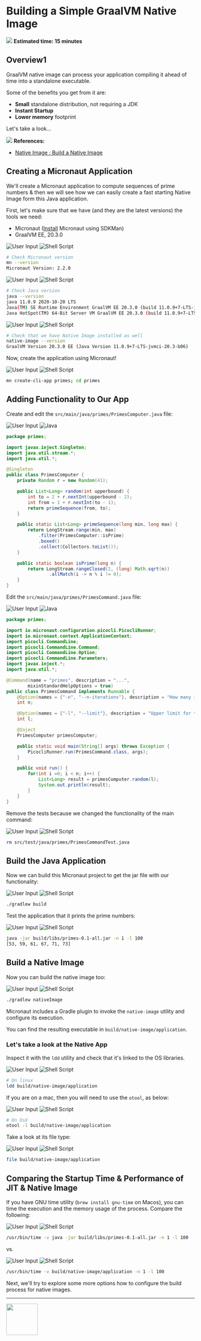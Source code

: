 # Building a Simple GraalVM Native Image

<div class="inline-container">
<img src="../images/noun_Stopwatch_14262_100.png">
<strong>
  Estimated time: 15 minutes
</strong>
</div>

## Overview1
GraalVM native image can process your application compiling it ahead of time into a standalone executable.

Some of the benefits you get from it are:

* **Small** standalone distribution, not requiring a JDK
* **Instant Startup**
* **Lower memory** footprint

Let's take a look...

<div class="inline-container">
<img src="../images/noun_Book_3652476_100.png">
<strong>References:</strong>
</div>

- [Native Image : Build a Native Image](https://www.graalvm.org/reference-manual/native-image/#build-a-native-image)

## Creating a Micronaut Application

We'll create a Micronaut application to compute sequences of prime numbers & then we will see how we can easily create 
a fast starting Native Image form this Java application.

First, let's make sure that we have (and they are the latest versions) the tools we need:

- Micronaut ([Install](https://micronaut.io/download.html) Micronaut using SDKMan)
- GraalVM EE, 20.3.0

![User Input](../images/noun_Computer_3477192_100.png)
![Shell Script](../images/noun_SH_File_272740_100.png)
```bash
# Check Micronaut version
mn --version
Micronaut Version: 2.2.0
```

![User Input](../images/noun_Computer_3477192_100.png)
![Shell Script](../images/noun_SH_File_272740_100.png)
```bash
# Check Java version
java --version
java 11.0.9 2020-10-20 LTS
Java(TM) SE Runtime Environment GraalVM EE 20.3.0 (build 11.0.9+7-LTS-jvmci-20.3-b06)
Java HotSpot(TM) 64-Bit Server VM GraalVM EE 20.3.0 (build 11.0.9+7-LTS-jvmci-20.3-b06, mixed mode, sharing)
```

![User Input](../images/noun_Computer_3477192_100.png)
![Shell Script](../images/noun_SH_File_272740_100.png)
```bash
# Check that we have Native Image installed as well
native-image --version
GraalVM Version 20.3.0 EE (Java Version 11.0.9+7-LTS-jvmci-20.3-b06)
```

Now, create the application using Micronaut!

![User Input](../images/noun_Computer_3477192_100.png)
![Shell Script](../images/noun_SH_File_272740_100.png)
```bash
mn create-cli-app primes; cd primes
```

## Adding Functionality to Our App

Create and edit the `src/main/java/primes/PrimesComputer.java` file:

![User Input](../images/noun_Computer_3477192_100.png)
![Java](../images/noun_java_825609_100.png)
```java
package primes;

import javax.inject.Singleton;
import java.util.stream.*;
import java.util.*;

@Singleton
public class PrimesComputer {
    private Random r = new Random(41);

    public List<Long> random(int upperbound) {
        int to = 2 + r.nextInt(upperbound - 2);
        int from = 1 + r.nextInt(to - 1);
        return primeSequence(from, to);
    }

    public static List<Long> primeSequence(long min, long max) {
        return LongStream.range(min, max)
            .filter(PrimesComputer::isPrime)
            .boxed()
            .collect(Collectors.toList());
    }

    public static boolean isPrime(long n) {
        return LongStream.rangeClosed(2, (long) Math.sqrt(n))
                .allMatch(i -> n % i != 0);
    }
}
```

Edit the `src/main/java/primes/PrimesCommand.java` file:

![User Input](../images/noun_Computer_3477192_100.png)
![Java](../images/noun_java_825609_100.png)
```java
package primes;

import io.micronaut.configuration.picocli.PicocliRunner;
import io.micronaut.context.ApplicationContext;
import picocli.CommandLine;
import picocli.CommandLine.Command;
import picocli.CommandLine.Option;
import picocli.CommandLine.Parameters;
import javax.inject.*;
import java.util.*;

@Command(name = "primes", description = "...",
        mixinStandardHelpOptions = true)
public class PrimesCommand implements Runnable {
    @Option(names = {"-n", "--n-iterations"}, description = "How many iterations to run")
    int n;

    @Option(names = {"-l", "--limit"}, description = "Upper limit for the sequence")
    int l;

    @Inject
    PrimesComputer primesComputer;

    public static void main(String[] args) throws Exception {
        PicocliRunner.run(PrimesCommand.class, args);
    }

    public void run() {
        for(int i =0; i < n; i++) {
            List<Long> result = primesComputer.random(l);
            System.out.println(result);
        }
    }
}
```

Remove the tests because we changed the functionality of the main command:

![User Input](../images/noun_Computer_3477192_100.png)
![Shell Script](../images/noun_SH_File_272740_100.png)
```bash
rm src/test/java/primes/PrimesCommandTest.java
```

## Build the Java Application

Now we can build this Micronaut project to get the jar file with our functionality:

![User Input](../images/noun_Computer_3477192_100.png)
![Shell Script](../images/noun_SH_File_272740_100.png)
```bash
./gradlew build
```

Test the application that it prints the prime numbers:

![User Input](../images/noun_Computer_3477192_100.png)
![Shell Script](../images/noun_SH_File_272740_100.png)
```bash
java -jar build/libs/primes-0.1-all.jar -n 1 -l 100
[53, 59, 61, 67, 71, 73]
```

## Build a Native Image

Now you can build the native image too:

![User Input](../images/noun_Computer_3477192_100.png)
![Shell Script](../images/noun_SH_File_272740_100.png)
```bash
./gradlew nativeImage
```

Micronaut includes a Gradle plugin to invoke the `native-image` utility and configure its execution.

You can find the resulting executable in `build/native-image/application`.

### Let's take a look at the Native App

Inspect it with the `ldd` utility and check that it's linked to the OS libraries.

![User Input](../images/noun_Computer_3477192_100.png)
![Shell Script](../images/noun_SH_File_272740_100.png)
```bash
# On linux
ldd build/native-image/application
```
If you are on a mac, then you will need to use the `otool`, as below:

![User Input](../images/noun_Computer_3477192_100.png)
![Shell Script](../images/noun_SH_File_272740_100.png)
```bash
# On OsX
otool -l build/native-image/application
```
Take a look at its file type:

![User Input](../images/noun_Computer_3477192_100.png)
![Shell Script](../images/noun_SH_File_272740_100.png)
```bash
file build/native-image/application
```

## Comparing the Startup Time & Performance of JIT & Native Image

If you have GNU time utility (`brew install gnu-time` on Macos), you can time the execution and the memory usage of the process. Compare the following:

![User Input](../images/noun_Computer_3477192_100.png)
![Shell Script](../images/noun_SH_File_272740_100.png)
```bash
/usr/bin/time -v java -jar build/libs/primes-0.1-all.jar -n 1 -l 100
```
vs.

![User Input](../images/noun_Computer_3477192_100.png)
![Shell Script](../images/noun_SH_File_272740_100.png)
```bash
/usr/bin/time -v build/native-image/application -n 1 -l 100
```

Next, we'll try to explore some more options how to configure the build process for native images.

---
<a href="../2/">
    <img src="../images/noun_Next_511450_100.png"
        style="display: inline; height: 6em;" />
</a>
